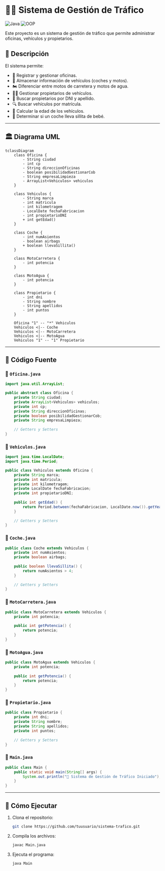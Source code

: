 # 🚗🚦 Sistema de Gestión de Tráfico

![Java](https://img.shields.io/badge/Java-ED8B00?style=for-the-badge&logo=java&logoColor=white)
![OOP](https://img.shields.io/badge/OOP-Encapsulation,Inheritance,Polymorphism-blue?style=for-the-badge)

Este proyecto es un sistema de gestión de tráfico que permite administrar oficinas, vehículos y propietarios.

## 📌 Descripción
El sistema permite:
- 📍 Registrar y gestionar oficinas.
- 🚗 Almacenar información de vehículos (coches y motos).
- 🏍️ Diferenciar entre motos de carretera y motos de agua.
- 👨‍💼 Gestionar propietarios de vehículos.
- 🔎 Buscar propietarios por DNI y apellido.
- 🔍 Buscar vehículos por matrícula.
- 📅 Calcular la edad de los vehículos.
- 👶 Determinar si un coche lleva sillita de bebé.

---

## 🏛️ **Diagrama UML**

```mermaid
tclassDiagram
    class Oficina {
        - String ciudad
        - int cp
        - String direccionOficinas
        - boolean posibilidadGestionarCob
        - String empresaLimpieza
        - ArrayList<Vehiculos> vehiculos
    }

    class Vehiculos {
        - String marca
        - int matricula
        - int kilometragem
        - LocalDate fechaFabricacion
        - int propietarioDNI
        + int getEdad()
    }

    class Coche {
        - int numAsientos
        - boolean airbags
        + boolean llevaSillita()
    }

    class MotoCarretera {
        - int potencia
    }

    class MotoAgua {
        - int potencia
    }

    class Propietario {
        - int dni
        - String nombre
        - String apellidos
        - int puntos
    }

    Oficina "1" -- "*" Vehiculos
    Vehiculos <|-- Coche
    Vehiculos <|-- MotoCarretera
    Vehiculos <|-- MotoAgua
    Vehiculos "1" -- "1" Propietario
```

---

## 📝 **Código Fuente**

### 📌 `Oficina.java`
```java
import java.util.ArrayList;

public abstract class Oficina {
    private String ciudad;
    private ArrayList<Vehiculos> vehiculos;
    private int cp;
    private String direccionOficinas;
    private boolean posibilidadGestionarCob;
    private String empresaLimpieza;
    
    // Getters y Setters
}
```

### 📌 `Vehiculos.java`
```java
import java.time.LocalDate;
import java.time.Period;

public class Vehiculos extends Oficina {
    private String marca;
    private int matricula;
    private int kilometragem;
    private LocalDate fechaFabricacion;
    private int propietarioDNI;
    
    public int getEdad() {
        return Period.between(fechaFabricacion, LocalDate.now()).getYears();
    }
    
    // Getters y Setters
}
```

### 📌 `Coche.java`
```java
public class Coche extends Vehiculos {
    private int numAsientos;
    private boolean airbags;
    
    public boolean llevaSillita() {
        return numAsientos > 4;
    }
    
    // Getters y Setters
}
```

### 📌 `MotoCarretera.java`
```java
public class MotoCarretera extends Vehiculos {
    private int potencia;
    
    public int getPotencia() {
        return potencia;
    }
}
```

### 📌 `MotoAgua.java`
```java
public class MotoAgua extends Vehiculos {
    private int potencia;
    
    public int getPotencia() {
        return potencia;
    }
}
```

### 📌 `Propietario.java`
```java
public class Propietario {
    private int dni;
    private String nombre;
    private String apellidos;
    private int puntos;
    
    // Getters y Setters
}
```

### 📌 `Main.java`
```java
public class Main {
    public static void main(String[] args) {
        System.out.println("🚗 Sistema de Gestión de Tráfico Iniciado");
    }
}
```

---

## 🚀 **Cómo Ejecutar**
1. Clona el repositorio:  
   ```bash
   git clone https://github.com/tuusuario/sistema-trafico.git
   ```
2. Compila los archivos:
   ```bash
   javac Main.java
   ```
3. Ejecuta el programa:
   ```bash
   java Main
   ```
